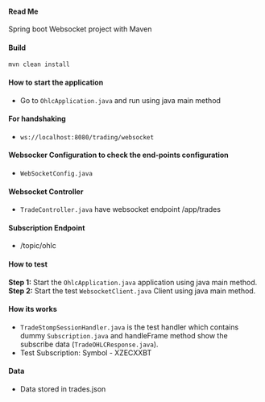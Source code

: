 #### Read Me
Spring boot Websocket project with Maven
#### Build
``mvn clean install``
#### How to start the application
* Go to ``OhlcApplication.java`` and run using java main method
#### For handshaking
* ``ws://localhost:8080/trading/websocket``
#### Websocker Configuration to check the end-points configuration
* ``WebSocketConfig.java``
#### Websocket Controller
* ``TradeController.java`` have websocket endpoint /app/trades
#### Subscription Endpoint
* /topic/ohlc
#### How to test
**Step 1:** Start the ``OhlcApplication.java`` application using java main method.
**Step 2:** Start the test ``WebsocketClient.java`` Client using java main method.
#### How its works
* ``TradeStompSessionHandler.java`` is the test handler which contains dummy ``Subscription.java`` and handleFrame method show the subscribe data (``TradeOHLCResponse.java``).
* Test Subscription: Symbol - XZECXXBT
#### Data
* Data stored in trades.json 
